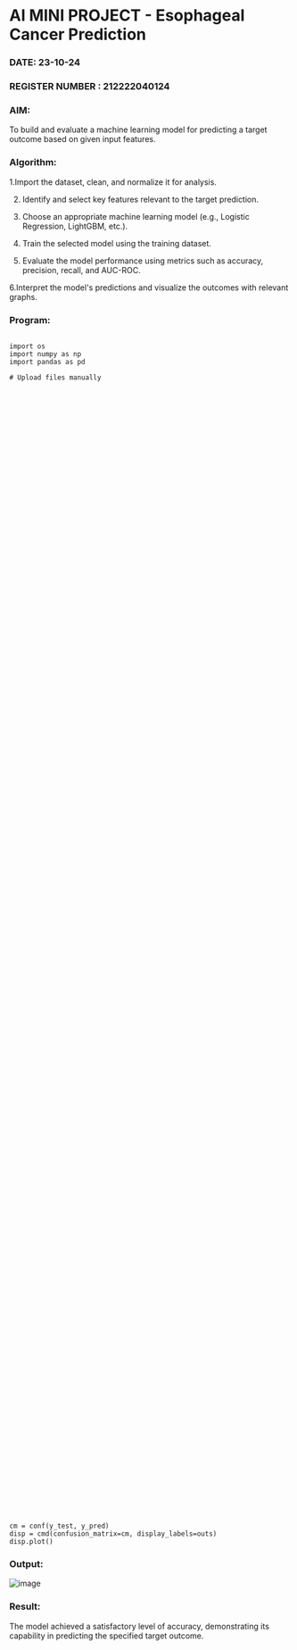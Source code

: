 # AI MINI PROJECT - Esophageal Cancer Prediction
### DATE:    23-10-24                                                                        
### REGISTER NUMBER : 212222040124
### AIM: 
To build and evaluate a machine learning model for predicting a target outcome based on given input features.
###  Algorithm:
1.Import the dataset, clean, and normalize it for analysis.

2. Identify and select key features relevant to the target prediction.

3. Choose an appropriate machine learning model (e.g., Logistic Regression, LightGBM, etc.).

4. Train the selected model using the training dataset.

5. Evaluate the model performance using metrics such as accuracy, precision, recall, and AUC-ROC.

6.Interpret the model's predictions and visualize the outcomes with relevant graphs.

        

### Program:

```

import os
import numpy as np
import pandas as pd

# Upload files manually
from google.colab import files
uploaded = files.upload()

# The files will be in the current directory
for dirname, _, filenames in os.walk('/content'):
    for filename in filenames:
        print(os.path.join(dirname, filename))

!pip install wolta

df=pd.read_csv('Esophageal_Dataset.csv')
df.head()
df.shape

from wolta.data_tools import col_types

types = col_types(df, print_columns=True)

from wolta.data_tools import seek_null

seeked = seek_null(df, print_columns=True)

from wolta.data_tools import unique_amounts

unique_amounts(df)

will_del = ['Unnamed: 0',
           'patient_barcode',
           'tissue_source_site',
           'patient_id',
           'bcr_patient_uuid',
           'informed_consent_verified',
           'icd_o_3_site',
           'icd_o_3_histology',
           'icd_10',
           'tissue_prospective_collection_indicator',
           'tissue_retrospective_collection_indicator']


from wolta.feature_tools import list_deletings

df = list_deletings(df, extra=will_del, null_tolerance=10)

seeked = seek_null(df, print_columns=True)

types = col_types(df, print_columns=True)

seeked = seek_null(df, print_columns=True)

df['height'] = df['height'].fillna(np.nanmean(df['height'].values))
df['weight'] = df['weight'].fillna(np.nanmean(df['weight'].values))
df['tobacco_smoking_history'] = df['tobacco_smoking_history'].fillna(np.nanmean(df['tobacco_smoking_history'].values))



df['primary_pathology_year_of_initial_pathologic_diagnosis'] = df['primary_pathology_year_of_initial_pathologic_diagnosis'].astype(str)


df['country_of_procurement'] = df['country_of_procurement'].fillna('UNKNOWN')
df['alcohol_history_documented'] = df['alcohol_history_documented'].fillna('UNKNOWN')
df['primary_pathology_esophageal_tumor_cental_location'] = df['primary_pathology_esophageal_tumor_cental_location'].fillna('UNKNOWN')
df['primary_pathology_esophageal_tumor_involvement_sites'] = df['primary_pathology_esophageal_tumor_involvement_sites'].fillna('UNKNOWN')
df['primary_pathology_year_of_initial_pathologic_diagnosis'] = df['primary_pathology_year_of_initial_pathologic_diagnosis'].fillna('UNKNOWN')
df['primary_pathology_initial_pathologic_diagnosis_method'] = df['primary_pathology_initial_pathologic_diagnosis_method'].fillna('UNKNOWN')
df['primary_pathology_primary_lymph_node_presentation_assessment'] = df['primary_pathology_primary_lymph_node_presentation_assessment'].fillna('UKNOWN')


from wolta.data_tools import make_numerics

df['person_neoplasm_cancer_status'], outs = make_numerics(df['person_neoplasm_cancer_status'], space_requested=True)

print(outs)
outs = list(outs)
print(outs)

types = col_types(df)
loc = 0

for col in df.columns:
    if types[loc] == 'str':
        df[col] = make_numerics(df[col])
    
    loc += 1

df.describe()



from wolta.data_tools import stat_sum

stat_sum(df,
        ['max', 'min', 'width', 'var', 'med'])

df['person_neoplasm_cancer_status'].value_counts().plot(kind='pie')

y = df['person_neoplasm_cancer_status'].values
del df['person_neoplasm_cancer_status']
X = df.values
del df

from sklearn.model_selection import train_test_split

X_train, X_test, y_train, y_test = train_test_split(X, y, test_size=0.2, random_state=42, stratify=y)
del X, y

from collections import Counter

print(Counter(y_train))
print(Counter(y_test))

from wolta.model_tools import compare_models

results = compare_models('clf',
                        ['ada', 'cat', 'lbm', 'raf', 'ext', 'dtr', 'rdg', 'per'],
                        ['acc', 'precision', 'f1'],
                        X_train, y_train, X_test, y_test,
                        get_result=True)


from wolta.model_tools import get_best_model

model = get_best_model(results, 'acc', 'clf', X_train, y_train, behavior='max-best')
y_pred = model.predict(X_test)

from sklearn.metrics import classification_report as rep

print(rep(y_test, y_pred))


from sklearn.metrics import confusion_matrix as conf
from sklearn.metrics import ConfusionMatrixDisplay as cmd

cm = conf(y_test, y_pred)
disp = cmd(confusion_matrix=cm, display_labels=outs)
disp.plot()

```

### Output:

![image](https://github.com/user-attachments/assets/a6cb90c3-19c5-4903-bbb8-c2c984409518)



### Result:
The model achieved a satisfactory level of accuracy, demonstrating its capability in predicting the specified target outcome.

